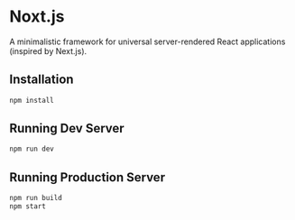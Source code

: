 # Noxt.js
A minimalistic framework for universal server-rendered React applications (inspired by Next.js).

## Installation
```bash
npm install
```

## Running Dev Server
```bash
npm run dev
```

## Running Production Server

```bash
npm run build
npm start
```
